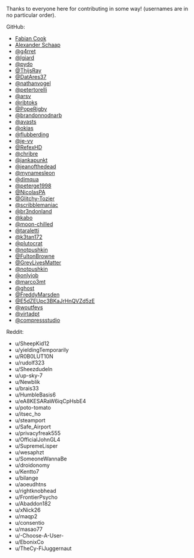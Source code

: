 Thanks to everyone here for contributing in some way! (usernames are in no particular order).

GitHub:

- [Fabian Cook](https://github.com/fabiancook)
- [Alexander Schaap](https://github.com/aschaap)
- [@g4rret](https://github.com/g4rret)
- [@lgiard](https://github.com/lgiard)
- [@pydo](https://github.com/pydo)
- [@ThijsRay](https://github.com/ThijsRay)
- [@DatAres37](https://github.com/DatAres37)
- [@nathanvogel](https://github.com/nathanvogel)
- [@petertorelli](https://github.com/petertorelli)
- [@arsv](https://github.com/arsv)
- [@ribtoks](https://github.com/ribtoks)
- [@PopeRigby](https://github.com/PopeRigby)
- [@brandonnodnarb](https://github.com/brandonnodnarb)
- [@avasts](https://github.com/avasts)
- [@okias](https://github.com/okias)
- [@flubberding](https://github.com/flubberding)
- [@je-vv](https://github.com/je-vv)
- [@RefexHD](https://github.com/RefexHD)
- [@chribre](https://github.com/chribre)
- [@jankapunkt](https://github.com/jankapunkt)
- [@jeanofthedead](https://github.com/jeanofthedead)
- [@mynamesleon](https://github.com/mynamesleon)
- [@dimqua](https://github.com/dimqua)
- [@peterge1998](https://github.com/peterge1998)
- [@NicolasPA](https://github.com/NicolasPA)
- [@Glitchy-Tozier](https://github.com/Glitchy-Tozier)
- [@scribblemaniac](https://github.com/scribblemaniac)
- [@br3ndonland](https://github.com/br3ndonland)
- [@kabo](https://github.com/kabo)
- [@moon-chilled](https://github.com/moon-chilled)
- [@taraletti](https://github.com/taraletti)
- [@k3tan172](https://github.com/k3tan172)
- [@plutocrat](https://github.com/plutocrat)
- [@notpushkin](https://github.com/notpushkin)
- [@FultonBrowne](https://github.com/FultonBrowne)
- [@GreyLivesMatter](https://github.com/GreyLivesMatter)
- [@notpushkin](https://github.com/notpushkin)
- [@onlyjob](https://github.com/onlyjob)
- [@marco3mt](https://github.com/marco3mt)
- [@ghost](https://github.com/ghost)
- [@FreddyMarsden](https://github.com/FreddyMarsden)
- [@E5dZEUpc3BKaJrHnQVZd5zE](https://github.com/E5dZEUpc3BKaJrHnQVZd5zE)
- [@woutfeys](https://github.com/woutfeys)
- [@virtadpt](https://github.com/virtadpt)
- [@compressstudio](https://github.com/compressstudio)

Reddit:

- u/SheepKid12
- u/yieldingTemporarily
- u/R0B0LUT10N
- u/rudolf323
- u/Sheezdudeln
- u/up-sky-7
- u/Newblik
- u/brais33
- u/HumbleBasis6
- u/eA8KESARaW6iqCpHsbE4
- u/poto-tomato
- u/itsec_ho
- u/steamport
- u/Safe_Airport
- u/privacyfreak555
- u/OfficialJohnGL4
- u/SupremeLisper
- u/wesaphzt
- u/SomeoneWannaBe
- u/droidonomy
- u/Kentto7
- u/bilange
- u/aoeudhtns
- u/rightknobhead
- u/FrontierPsycho
- u/Abaddon182
- u/xNick26
- u/maqp2
- u/consentio
- u/masao77
- u/-Choose-A-User-
- u/EbonixCo
- u/TheCy-FiJuggernaut

